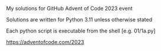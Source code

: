 My solutions for GitHub Advent of Code 2023 event

Solutions are written for Python 3.11 unless otherwise stated

Each python script is executable from the shell [e.g. 01/1a.py]

https://adventofcode.com/2023